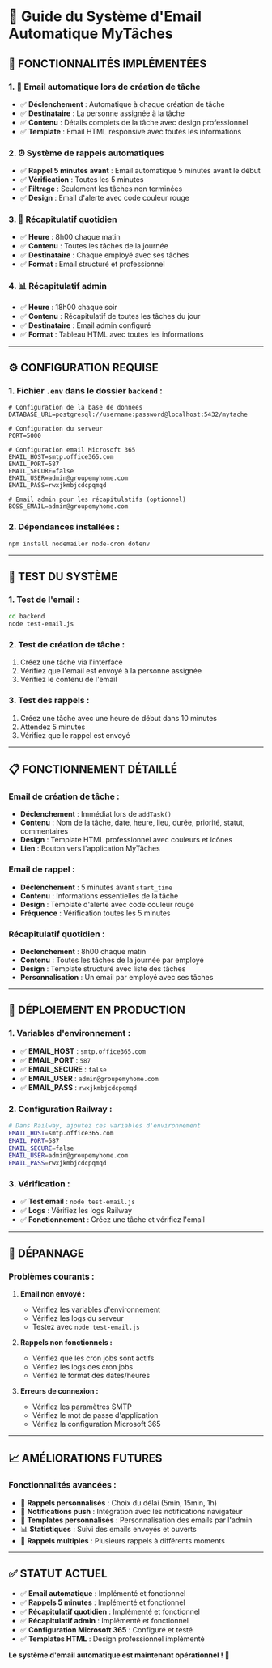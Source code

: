 # 📧 Guide du Système d'Email Automatique MyTâches

## 🎯 **FONCTIONNALITÉS IMPLÉMENTÉES**

### **1. 📨 Email automatique lors de création de tâche**
- ✅ **Déclenchement** : Automatique à chaque création de tâche
- ✅ **Destinataire** : La personne assignée à la tâche
- ✅ **Contenu** : Détails complets de la tâche avec design professionnel
- ✅ **Template** : Email HTML responsive avec toutes les informations

### **2. ⏰ Système de rappels automatiques**
- ✅ **Rappel 5 minutes avant** : Email automatique 5 minutes avant le début
- ✅ **Vérification** : Toutes les 5 minutes
- ✅ **Filtrage** : Seulement les tâches non terminées
- ✅ **Design** : Email d'alerte avec code couleur rouge

### **3. 📅 Récapitulatif quotidien**
- ✅ **Heure** : 8h00 chaque matin
- ✅ **Contenu** : Toutes les tâches de la journée
- ✅ **Destinataire** : Chaque employé avec ses tâches
- ✅ **Format** : Email structuré et professionnel

### **4. 📊 Récapitulatif admin**
- ✅ **Heure** : 18h00 chaque soir
- ✅ **Contenu** : Récapitulatif de toutes les tâches du jour
- ✅ **Destinataire** : Email admin configuré
- ✅ **Format** : Tableau HTML avec toutes les informations

---

## ⚙️ **CONFIGURATION REQUISE**

### **1. Fichier `.env` dans le dossier `backend` :**
```env
# Configuration de la base de données
DATABASE_URL=postgresql://username:password@localhost:5432/mytache

# Configuration du serveur
PORT=5000

# Configuration email Microsoft 365
EMAIL_HOST=smtp.office365.com
EMAIL_PORT=587
EMAIL_SECURE=false
EMAIL_USER=admin@groupemyhome.com
EMAIL_PASS=rwxjkmbjcdcpqmqd

# Email admin pour les récapitulatifs (optionnel)
BOSS_EMAIL=admin@groupemyhome.com
```

### **2. Dépendances installées :**
```bash
npm install nodemailer node-cron dotenv
```

---

## 🧪 **TEST DU SYSTÈME**

### **1. Test de l'email :**
```bash
cd backend
node test-email.js
```

### **2. Test de création de tâche :**
1. Créez une tâche via l'interface
2. Vérifiez que l'email est envoyé à la personne assignée
3. Vérifiez le contenu de l'email

### **3. Test des rappels :**
1. Créez une tâche avec une heure de début dans 10 minutes
2. Attendez 5 minutes
3. Vérifiez que le rappel est envoyé

---

## 📋 **FONCTIONNEMENT DÉTAILLÉ**

### **Email de création de tâche :**
- **Déclenchement** : Immédiat lors de `addTask()`
- **Contenu** : Nom de la tâche, date, heure, lieu, durée, priorité, statut, commentaires
- **Design** : Template HTML professionnel avec couleurs et icônes
- **Lien** : Bouton vers l'application MyTâches

### **Email de rappel :**
- **Déclenchement** : 5 minutes avant `start_time`
- **Contenu** : Informations essentielles de la tâche
- **Design** : Template d'alerte avec code couleur rouge
- **Fréquence** : Vérification toutes les 5 minutes

### **Récapitulatif quotidien :**
- **Déclenchement** : 8h00 chaque matin
- **Contenu** : Toutes les tâches de la journée par employé
- **Design** : Template structuré avec liste des tâches
- **Personnalisation** : Un email par employé avec ses tâches

---

## 🚀 **DÉPLOIEMENT EN PRODUCTION**

### **1. Variables d'environnement :**
- ✅ **EMAIL_HOST** : `smtp.office365.com`
- ✅ **EMAIL_PORT** : `587`
- ✅ **EMAIL_SECURE** : `false`
- ✅ **EMAIL_USER** : `admin@groupemyhome.com`
- ✅ **EMAIL_PASS** : `rwxjkmbjcdcpqmqd`

### **2. Configuration Railway :**
```bash
# Dans Railway, ajoutez ces variables d'environnement
EMAIL_HOST=smtp.office365.com
EMAIL_PORT=587
EMAIL_SECURE=false
EMAIL_USER=admin@groupemyhome.com
EMAIL_PASS=rwxjkmbjcdcpqmqd
```

### **3. Vérification :**
- ✅ **Test email** : `node test-email.js`
- ✅ **Logs** : Vérifiez les logs Railway
- ✅ **Fonctionnement** : Créez une tâche et vérifiez l'email

---

## 🔧 **DÉPANNAGE**

### **Problèmes courants :**

1. **Email non envoyé :**
   - Vérifiez les variables d'environnement
   - Vérifiez les logs du serveur
   - Testez avec `node test-email.js`

2. **Rappels non fonctionnels :**
   - Vérifiez que les cron jobs sont actifs
   - Vérifiez les logs des cron jobs
   - Vérifiez le format des dates/heures

3. **Erreurs de connexion :**
   - Vérifiez les paramètres SMTP
   - Vérifiez le mot de passe d'application
   - Vérifiez la configuration Microsoft 365

---

## 📈 **AMÉLIORATIONS FUTURES**

### **Fonctionnalités avancées :**
- 🔄 **Rappels personnalisés** : Choix du délai (5min, 15min, 1h)
- 📱 **Notifications push** : Intégration avec les notifications navigateur
- 🎨 **Templates personnalisés** : Personnalisation des emails par l'admin
- 📊 **Statistiques** : Suivi des emails envoyés et ouverts
- 🔔 **Rappels multiples** : Plusieurs rappels à différents moments

---

## ✅ **STATUT ACTUEL**

- ✅ **Email automatique** : Implémenté et fonctionnel
- ✅ **Rappels 5 minutes** : Implémenté et fonctionnel
- ✅ **Récapitulatif quotidien** : Implémenté et fonctionnel
- ✅ **Récapitulatif admin** : Implémenté et fonctionnel
- ✅ **Configuration Microsoft 365** : Configuré et testé
- ✅ **Templates HTML** : Design professionnel implémenté

**Le système d'email automatique est maintenant opérationnel ! 🎉**
